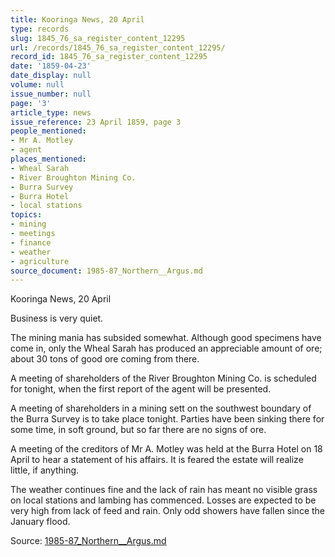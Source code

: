 ```yaml
---
title: Kooringa News, 20 April
type: records
slug: 1845_76_sa_register_content_12295
url: /records/1845_76_sa_register_content_12295/
record_id: 1845_76_sa_register_content_12295
date: '1859-04-23'
date_display: null
volume: null
issue_number: null
page: '3'
article_type: news
issue_reference: 23 April 1859, page 3
people_mentioned:
- Mr A. Motley
- agent
places_mentioned:
- Wheal Sarah
- River Broughton Mining Co.
- Burra Survey
- Burra Hotel
- local stations
topics:
- mining
- meetings
- finance
- weather
- agriculture
source_document: 1985-87_Northern__Argus.md
---
```


Kooringa News, 20 April

Business is very quiet.

The mining mania has subsided somewhat.  Although good specimens have come in, only the Wheal Sarah has produced an appreciable amount of ore; about 30 tons of good ore coming from there.

A meeting of shareholders of the River Broughton Mining Co. is scheduled for tonight, when the first report of the agent will be presented.

A meeting of shareholders in a mining sett on the southwest boundary of the Burra Survey is to take place tonight.  Parties have been sinking there for some time, in soft ground, but so far there are no signs of ore.

A meeting of the creditors of Mr A. Motley was held at the Burra Hotel on 18 April to hear a statement of his affairs.  It is feared the estate will realize little, if anything.

The weather continues fine and the lack of rain has meant no visible grass on local stations and lambing has commenced.  Losses are expected to be very high from lack of feed and rain.  Only odd showers have fallen since the January flood.


Source: [1985-87_Northern__Argus.md](/downloads/markdown/1985-87_Northern__Argus.md)
